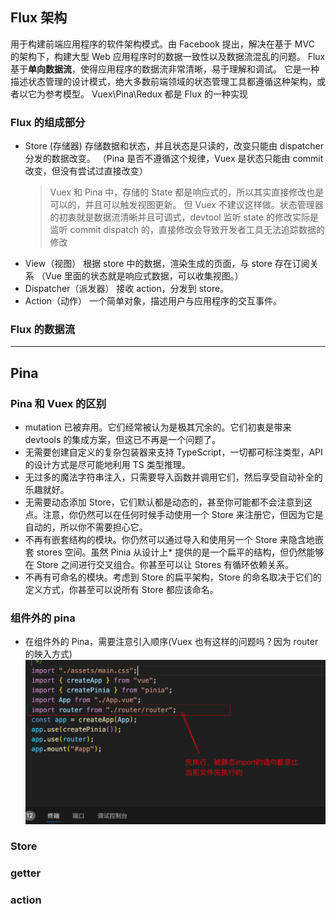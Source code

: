 <!--
 * @Description:
 * @Author: fengpu 1126120965@qq.com
 * @Date: 2024-09-13 12:43:41
 * @LastEditors: fengpu 1126120965@qq.com
 * @LastEditTime: 2024-10-25 13:23:57
 * @FilePath: \fengpu\fengpu-study\work\Vue\Pina的理解.md
 * Endless Story. - NANA
-->
<!-- flux -->

## Flux 架构

用于构建前端应用程序的软件架构模式。由 Facebook 提出，解决在基于 MVC 的架构下，构建大型 Web 应用程序时的数据一致性以及数据流混乱的问题。
Flux 基于**单向数据流**，使得应用程序的数据流非常清晰，易于理解和调试。
它是一种描述状态管理的设计模式，绝大多数前端领域的状态管理工具都遵循这种架构，或者以它为参考模型。
Vuex\Pina\Redux 都是 Flux 的一种实现

### Flux 的组成部分

- Store (存储器)
  存储数据和状态，并且状态是只读的，改变只能由 dispatcher 分发的数据改变。
  （Pina 是否不遵循这个规律，Vuex 是状态只能由 commit 改变，但没有尝试过直接改变）
  > Vuex 和 Pina 中，存储的 State 都是响应式的，所以其实直接修改也是可以的，并且可以触发视图更新。
  > 但 Vuex 不建议这样做。状态管理器的初衷就是数据流清晰并且可调式，devtool 监听 state 的修改实际是监听 commit dispatch 的，直接修改会导致开发者工具无法追踪数据的修改
- View（视图）
  根据 store 中的数据，渲染生成的页面，与 store 存在订阅关系
  （Vue 里面的状态就是响应式数据，可以收集视图。）
- Dispatcher（派发器）
  接收 action，分发到 store。
- Action（动作）
  一个简单对象，描述用户与应用程序的交互事件。

### Flux 的数据流

---

## Pina

### Pina 和 Vuex 的区别

- mutation 已被弃用。它们经常被认为是极其冗余的。它们初衷是带来 devtools 的集成方案，但这已不再是一个问题了。
- 无需要创建自定义的复杂包装器来支持 TypeScript，一切都可标注类型，API 的设计方式是尽可能地利用 TS 类型推理。
- 无过多的魔法字符串注入，只需要导入函数并调用它们，然后享受自动补全的乐趣就好。
- 无需要动态添加 Store，它们默认都是动态的，甚至你可能都不会注意到这点。注意，你仍然可以在任何时候手动使用一个 Store 来注册它，但因为它是自动的，所以你不需要担心它。
- 不再有嵌套结构的模块。你仍然可以通过导入和使用另一个 Store 来隐含地嵌套 stores 空间。虽然 Pinia 从设计上\* 提供的是一个扁平的结构，但仍然能够在 Store 之间进行交叉组合。你甚至可以让 Stores 有循环依赖关系。
- 不再有可命名的模块。考虑到 Store 的扁平架构，Store 的命名取决于它们的定义方式，你甚至可以说所有 Store 都应该命名。

### 组件外的 pina

- 在组件外的 Pina，需要注意引入顺序(Vuex 也有这样的问题吗？因为 router 的映入方式)
  ![alt text](../image/image.png)

### Store

### getter

### action
